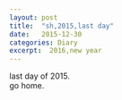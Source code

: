 ```yaml
---
layout: post
title:  "sh,2015,last day"
date:   2015-12-30
categories: Diary
excerpt:  2016,new year
---
```

last day of 2015.
<br>
go home.
